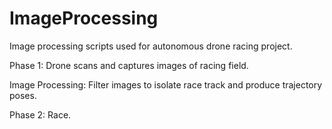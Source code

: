 # ImageProcessing
Image processing scripts used for autonomous drone racing project.

Phase 1: Drone scans and captures images of racing field.

Image Processing: Filter images to isolate race track and produce trajectory poses.

Phase 2: Race.
